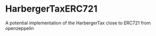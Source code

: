 # HarbergerTaxERC721
A potential implementation of the HarbergerTax close to ERC721 from openzeppelin

